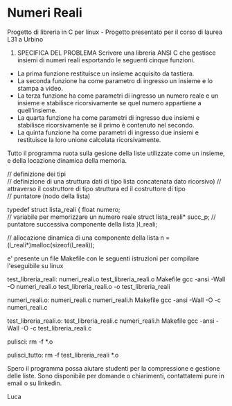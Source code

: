 # Numeri Reali
Progetto di libreria in C per linux - Progetto presentato per il corso di laurea L31 a Urbino

1. SPECIFICA DEL PROBLEMA 
Scrivere una libreria ANSI C che gestisce insiemi di numeri reali esportando le seguenti cinque funzioni.
- La prima funzione restituisce un insieme acquisito da tastiera.
- La seconda funzione ha come parametro di ingresso un insieme e lo stampa a video.
- La terza funzione ha come parametri di ingresso un numero reale e un insieme e stabilisce ricorsivamente se quel numero appartiene a quell’insieme.
- La quarta funzione ha come parametri di ingresso due insiemi e stabilisce ricorsivamente se il primo è contenuto nel secondo.
- La quinta funzione ha come parametri di ingresso due insiemi e restituisce la loro unione calcolata ricorsivamente.


Tutto il programma ruota sulla gesione della liste utilizzate come un insieme, e della locazione dinamica della memoria.

// definizione dei tipi                                                        
// definizione di una struttura dati di tipo lista concatenata dato ricorsivo)
// attraverso il costruttore di tipo struttura ed il costruttore di tipo       
// puntatore (nodo della lista) 
 
typedef struct lista_reali {   float   numero;      
// variabile per memorizzare un numero reale
struct  lista_reali* succ_p;
// puntatore successiva componente della lista
}l_reali;

// allocazione dinamica di una componente della lista
n = (l_reali*)malloc(sizeof(l_reali));  

e' presente un file Makefile con le seguenti istruzioni per compilare l'eseguibile su linux

test_libreria_reali: numeri_reali.o test_libreria_reali.o Makefile
	gcc -ansi -Wall -O numeri_reali.o test_libreria_reali.o -o test_libreria_reali 
	
numeri_reali.o: numeri_reali.c numeri_reali.h Makefile
	gcc -ansi -Wall -O -c numeri_reali.c

test_libreria_reali.o: test_libreria_reali.c numeri_reali.h Makefile
	gcc -ansi -Wall -O -c test_libreria_reali.c

pulisci:
	rm -f *.o

pulisci_tutto:
	rm -f test_libreria_reali *.o	

Spero il programma possa aiutare studenti per la compressione e gestione delle liste.
Sono disponibile per domande o chiarimenti, contattatemi pure in email o su linkedin.

Luca

